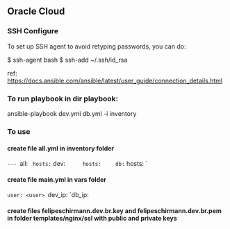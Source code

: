 ## Oracle Cloud

### SSH Configure

To set up SSH agent to avoid retyping passwords, you can do:

$ ssh-agent bash
$ ssh-add ~/.ssh/id_rsa

ref: https://docs.ansible.com/ansible/latest/user_guide/connection_details.html

### To run playbook in dir playbook:

ansible-playbook dev.yml db.yml -i inventory

### To use 

#### create file all.yml in inventory folder

`---
`all:
`  hosts:
`    dev:
`      hosts: 
`        <ip>
`    db:
`      hosts:
`        <ip>

#### create file main.yml in vars folder

`user: <user>
`dev_ip: <ip>
`db_ip: <ip>

#### create files felipeschirmann.dev.br.key and felipeschirmann.dev.br.pem in folder templates/nginx/ssl with public and private keys 

